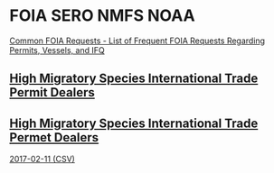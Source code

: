 # FOIA SERO NMFS NOAA  

[Common FOIA Requests - List of Frequent FOIA Requests Regarding Permits, Vessels, and IFQ](common-foia-requests.md)  


## [High Migratory Species International Trade Permit Dealers](https://www.st.nmfs.noaa.gov/apex/f?p=108:1:4343303441406:::::)  

## [High Migratory Species International Trade Permet Dealers](high-migratory-species-international-trade-permit-dealers.md)  

[2017-02-11 (CSV)](high-migratory-species-international-trade-permit-dealers-2017-02-11.csv)  




